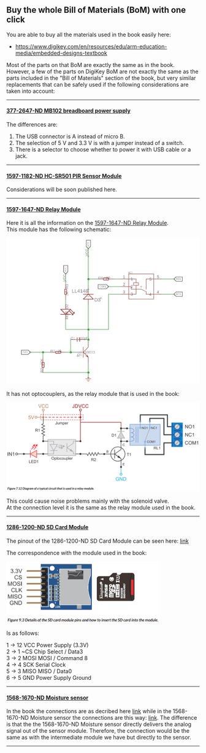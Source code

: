 ## Buy the whole Bill of Materials (BoM) with one click

You are able to buy all the materials used in the book easily here:
- https://www.digikey.com/en/resources/edu/arm-education-media/embedded-designs-textbook

Most of the parts on that BoM are exactly the same as in the book. However, a few of the parts on DigiKey BoM are not exactly the same as the parts included in the "Bill of Materials" section of the book, but very similar replacements that can be safely used if the following considerations are taken into account:

---

#### [377-2647-ND MB102 breadboard power supply](https://www.digikey.com/en/products/detail/bud-industries/BBP-32701/8602382)

The differences are:
1. The USB connector is A instead of micro B.
2. The selection of 5 V and 3.3 V is with a jumper instead of a switch.
3. There is a selector to choose whether to power it with USB cable or a jack.

---

#### [1597-1182-ND HC-SR501 PIR Sensor Module](https://www.digikey.com/en/products/detail/seeed-technology-co-ltd/101020060/5487425)

Considerations will be soon published here.

---

#### [1597-1647-ND Relay Module](https://www.digikey.com/en/products/detail/seeed-technology-co-ltd/103020132/9369927)

Here it is all the information on the [1597-1647-ND Relay Module](https://wiki.seeedstudio.com/Grove-2-Channel_SPDT_Relay/).  
This module has the following schematic:

<img src="https://github.com/armBookCodeExamples/NotesOnDigikeyBoM/blob/main/1597-1647-ND-Relay-Module-new.png" width="600">

It has not optocouplers, as the relay module that is used in the book:

<img src="https://github.com/armBookCodeExamples/NotesOnDigikeyBoM/blob/main/Figure7-12.png" width="600">

This could cause noise problems mainly with the solenoid valve.  
At the connection level it is the same as the relay module used in the book.

---

#### [1286-1200-ND SD Card Module](https://www.digikey.com/en/products/detail/digilent-inc/410-380/9445906)

The pinout of the 1286-1200-ND SD Card Module can be seen here: [link](https://mm.digikey.com/Volume0/opasdata/d220001/medias/docus/749/Pmod_MircoSD_RM_Web.pdf)

The correspondence with the module used in the book:

<img src="https://github.com/armBookCodeExamples/NotesOnDigikeyBoM/blob/main/Figure9-3.png" width="400">

Is as follows:

1 -> 12 VCC Power Supply (3.3V)  
2 -> 1 ~CS Chip Select / Data3  
3 -> 2 MOSI MOSI / Command 8  
4 -> 4 SCK Serial Clock  
5 -> 3 MISO MISO / Data0  
6 -> 5 GND Power Supply Ground  

---

#### [1568-1670-ND Moisture sensor](https://www.digikey.com/en/products/detail/sparkfun-electronics/SEN-13637/7400839)

In the book the connections are as decribed here [link](https://arduinopoint.com/soil-moisture-sensor-arduino-project/) while in the 1568-1670-ND Moisture sensor the connections are this way: [link](https://www.geeksforgeeks.org/soil-moisture-measurement-using-arduino-and-soil-moisture-sensor/).
The difference is that the the 1568-1670-ND Moisture sensor directly delivers the analog signal out of the sensor module.
Therefore, the connection would be the same as with the intermediate module we have but directly to the sensor.

---

